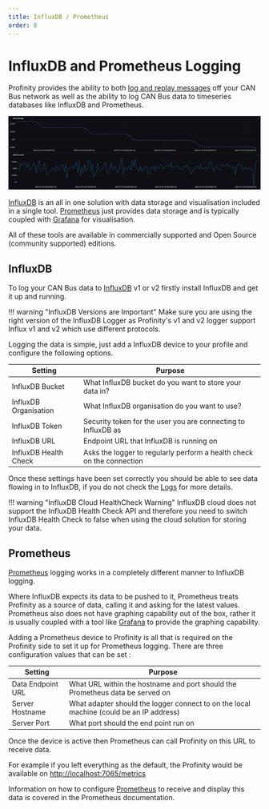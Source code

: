 ```yaml
---
title: InfluxDB / Prometheus
order: 8
---
```


# InfluxDB and Prometheus Logging

Profinity provides the ability to both [log and replay messages](35_Logging_Replaying_CAN_Bus_Messages.md) off your CAN Bus network as well as the ability to log CAN Bus data to timeseries databases like InfluxDB and Prometheus.

![Data Log Replayer](images/InfluxDB.png)

[InfluxDB](https://www.influxdata.com) is an all in one solution with data storage and visualisation included in a single tool.  [Prometheus](https://prometheus.io) just provides data storage and is typically coupled with [Grafana](https://grafana.com) for visualisation.  

All of these tools are available in commercially supported and Open Source (community supported) editions.

## InfluxDB

To log your CAN Bus data to [InfluxDB](https://www.influxdata.com/) v1 or v2 firstly install InfluxDB and get it up and running.

!!! warning "InfluxDB Versions are Important"
    Make sure you are using the right version of the InfluxDB Logger as Profinity's v1 and v2 logger support Influx v1 and v2 which use different protocols.

Logging the data is simple, just add a InfluxDB device to your profile and configure the following options. 

| Setting               | Purpose                                                               |
| --------------------- | --------------------------------------------------------------------- |
| InfluxDB Bucket       | What InfluxDB bucket do you want to store your data in?               |
| InfluxDB Organisation | What InfluxDB organisation do you want to use?                        |
| InfluxDB Token        | Security token for the user you are connecting to InfluxDB as         |
| InfluxDB URL          | Endpoint URL that InfluxDB is running on                              |
| InfluxDB Health Check | Asks the logger to regularly perform a health check on the connection |

Once these settings have been set correctly you should be able to see data flowing in to InfluxDB, if you do not check the [Logs](50_Profinity_Log.md) for more details.  

!!! warning "InfluxDB Cloud HealthCheck Warning"
    InfluxDB cloud does not support the InfluxDB Health Check API and therefore you need to switch InfluxDB Health Check to false when using the cloud solution for storing your data.

## Prometheus

[Prometheus](https://prometheus.io) logging works in a completely different manner to InfluxDB logging.  

Where InfluxDB expects its data to be pushed to it, Prometheus treats Profinity as a source of data, calling it and asking for the latest values.  Prometheus also does not have graphing capability out of the box, rather it is usually coupled with a tool like [Grafana](https://grafana.com) to provide the graphing capability.

Adding a Prometheus device to Profinity is all that is required on the Profinity side to set it up for Prometheus logging.  There are three configuration values that can be set :

| Setting               | Purpose                                                                                  |
| --------------------- | ---------------------------------------------------------------------------------------- |
| Data Endpoint URL     | What URL within the hostname and port should the Prometheus data be served on            |
| Server Hostname       | What adapter should the logger connect to on the local machine (could be an IP address)  |
| Server Port           | What port should the end point run on                                                    |

Once the device is active then Prometheus can call Profinity on this URL to receive data.

For example if you left everything as the default, the Profinity would be available on [http://localhost:7065/metrics](http://localhost:7065/metrics)

Information on how to configure [Prometheus](https://prometheus.io) to receive and display this data is covered in the Prometheus documentation.